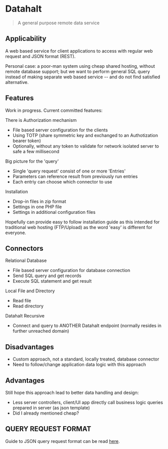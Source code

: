 # Datahalt
> A general purpose remote data service

## Applicability
A web based service for client applications to access with regular web request and JSON format (REST).

Personal case: a poor-man system using cheap shared hosting, without remote database support; but we want to perform general SQL query instead of making separate web based service -- and do not find satisfied alternative.

## Features

Work in progress. Current committed features:

There is Authorization mechanism
- File based server configuration for the clients
- Using TOTP (share symmetric key and exchanged to an Authotization bearer token)
- Optionally, without any token to validate for network isolated server to safe a few millisecond

Big picture for the 'query'
- Single 'query request' consist of one or more 'Entries'
- Parameters can reference result from previously run entries
- Each entriy can choose which connector to use

Installation

- Drop-in files in zip format
- Settings in one PHP file
- Settings in additional configuration files

Hopefully can provide easy to follow installation guide as this intended for traditional web hosting (FTP/Upload) as the word 'easy' is different for everyone.

## Connectors

Relational Database
- File based server configuration for database connection
- Send SQL query and get records
- Execute SQL statement and get result

Local File and Directory
- Read file
- Read directory

Datahalt Recursive
- Connect and query to ANOTHER Datahalt endpoint (normally resides in further unreached domain)

## Disadvantages

- Custom approach, not a standard, locally treated, database connector
- Need to follow/change application data logic with this approach

## Advantages

Still hope this approach lead to better data handling and design:
- Less server controllers, client/UI app directly call business logic queries prepared in server (as json template)
- Did I already mentioned cheap?

## QUERY REQUEST FORMAT

Guide to JSON query request format can be read [here](./GUIDE-QUERY-FORMAT.md).